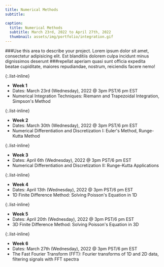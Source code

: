 ```yaml
---
title: Numerical Methods
subtitle: 

caption:
  title: Numerical Methods
  subtitle: March 23rd, 2022 to April 27th, 2022
  thumbnail: assets/img/portfolio/integration.gif
---
```

###Use this area to describe your project. Lorem ipsum dolor sit amet, consectetur adipisicing elit. Est blanditiis dolorem culpa incidunt minus dignissimos deserunt ###repellat aperiam quasi sunt officia expedita beatae cupiditate, maiores repudiandae, nostrum, reiciendis facere nemo!

{:.list-inline}
- **Week 1**
- Dates: March 23rd (Wednesday), 2022 @ 3pm PST/6 pm EST
- Numerical Integration Techniques: Riemann and Trapezoidal Integration, Simpson's Method

{:.list-inline}
- **Week 2**
- Dates: March 30th (Wednesday), 2022 @ 3pm PST/6 pm EST
- Numerical Differentiation and Discretization I: Euler's Method, Runge-Kutta Method

{:.list-inline}
- **Week 3**
- Dates: April 6th (Wednesday), 2022 @ 3pm PST/6 pm EST
- Numerical Differentiation and Discretization II: Runge-Kutta Applications

{:.list-inline}
- **Week 4**
- Dates: April 13th (Wednesday), 2022 @ 3pm PST/6 pm EST
- 1D Finite Difference Method: Solving Poisson's Equation in 1D

{:.list-inline}
- **Week 5**
- Dates: April 20th (Wednesday), 2022 @ 3pm PST/6 pm EST
- 3D Finite Difference Method: Solving Poisson's Equation in 3D

{:.list-inline}
- **Week 6**
- Dates: March 27th (Wednesday), 2022 @ 3pm PST/6 pm EST
- The Fast Fourier Transform (FFT): Fourier transforms of 1D and 2D data, filtering signals with FFT spectra
